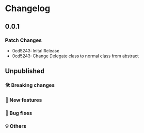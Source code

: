 # Changelog

## 0.0.1

### Patch Changes

- 0cd5243: Inital Release
- 0cd5243: Change Delegate class to normal class from abstract

## Unpublished

### 🛠 Breaking changes

### 🎉 New features

### 🐛 Bug fixes

### 💡 Others
